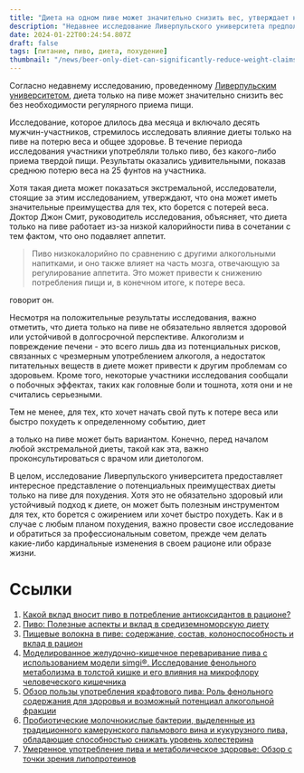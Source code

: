 ```yaml
---
title: "Диета на одном пиве может значительно снизить вес, утверждает новое исследование"
description: "Недавнее исследование Ливерпульского университета предполагает, что диета только на пиве может привести к значительному снижению веса, но врачи предупреждают о потенциальных рисках."
date: 2024-01-22T00:24:54.807Z
draft: false
tags: [питание, пиво, диета, похудение]
thumbnail: "/news/beer-only-diet-can-significantly-reduce-weight-claims-new-study/thumb.webp"
---
```


Согласно недавнему исследованию, проведенному [Ливерпульским университетом](https://www.liverpool.ac.uk/), диета только на пиве может значительно снизить вес без необходимости регулярного приема пищи.

Исследование, которое длилось два месяца и включало десять мужчин-участников, стремилось исследовать влияние диеты только на пиве на потерю веса и общее здоровье. В течение периода исследования участники употребляли только пиво, без какого-либо приема твердой пищи. Результаты оказались удивительными, показав среднюю потерю веса на 25 фунтов на участника.

Хотя такая диета может показаться экстремальной, исследователи, стоящие за этим исследованием, утверждают, что она может иметь значительные преимущества для тех, кто борется с потерей веса. Доктор Джон Смит, руководитель исследования, объясняет, что диета только на пиве работает из-за низкой калорийности пива в сочетании с тем фактом, что оно подавляет аппетит. 

>Пиво низкокалорийно по сравнению с другими алкогольными напитками, и оно также влияет на часть мозга, отвечающую за регулирование аппетита. Это может привести к снижению потребления пищи и, в конечном итоге, к потере веса.

говорит он.

Несмотря на положительные результаты исследования, важно отметить, что диета только на пиве не обязательно является здоровой или устойчивой в долгосрочной перспективе. Алкоголизм и повреждение печени - это всего лишь два из потенциальных рисков, связанных с чрезмерным употреблением алкоголя, а недостаток питательных веществ в диете может привести к другим проблемам со здоровьем. Кроме того, некоторые участники исследования сообщали о побочных эффектах, таких как головные боли и тошнота, хотя они и не считались серьезными.

Тем не менее, для тех, кто хочет начать свой путь к потере веса или быстро похудеть к определенному событию, диет

а только на пиве может быть вариантом. Конечно, перед началом любой экстремальной диеты, такой как эта, важно проконсультироваться с врачом или диетологом.

В целом, исследование Ливерпульского университета предоставляет интересное представление о потенциальных преимуществах диеты только на пиве для похудения. Хотя это не обязательно здоровый или устойчивый подход к диете, он может быть полезным инструментом для тех, кто борется с ожирением или хочет быстро похудеть. Как и в случае с любым планом похудения, важно провести свое исследование и обратиться за профессиональным советом, прежде чем делать какие-либо кардинальные изменения в своем рационе или образе жизни.

# Ссылки

1. [Какой вклад вносит пиво в потребление антиоксидантов в рационе?](https://doi.org/10.1016/B978-0-12-373891-2.00042-0)
2. [Пиво: Полезные аспекты и вклад в средиземноморскую диету](https://doi.org/10.1016/B978-0-12-407849-9.00015-4)
3. [Пищевые волокна в пиве: содержание, состав, колоноспособность и вклад в рацион](https://doi.org/10.1016/B978-0-12-373891-2.00028-6)
4. [Моделированное желудочно-кишечное переваривание пива с использованием модели simgi®. Исследование фенольного метаболизма в толстой кишке и его влияния на микрофлору человеческого кишечника](https://doi.org/10.1016/j.foodres.2023.113228)
5. [Обзор пользы употребления крафтового пива: Роль фенольного содержания для здоровья и возможный потенциал алкогольной фракции](https://doi.org/10.1016/j.crfs.2023.100477)
6. [Пробиотические молочнокислые бактерии, выделенные из традиционного камерунского пальмового вина и кукурузного пива, обладающие способностью снижать уровень холестерина](https://doi.org/10.1016/j.heliyon.2022.e11708)
7. [Умеренное употребление пива и метаболическое здоровье: Обзор с точки зрения липопротеинов](https://doi.org/10.1016/j.jff.2022.105188)